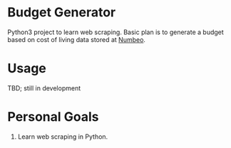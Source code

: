# Budget Generator #
Python3 project to learn web scraping. Basic plan is to generate a budget based on cost of living data stored at [Numbeo](https://www.numbeo.com/cost-of-living/).

# Usage #
TBD; still in development

# Personal Goals #
1. Learn web scraping in Python.